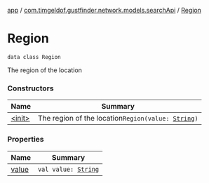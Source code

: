 [app](../../index.md) / [com.timgeldof.gustfinder.network.models.searchApi](../index.md) / [Region](./index.md)

# Region

`data class Region`

The region of the location

### Constructors

| Name | Summary |
|---|---|
| [&lt;init&gt;](-init-.md) | The region of the location`Region(value: `[`String`](https://kotlinlang.org/api/latest/jvm/stdlib/kotlin/-string/index.html)`)` |

### Properties

| Name | Summary |
|---|---|
| [value](value.md) | `val value: `[`String`](https://kotlinlang.org/api/latest/jvm/stdlib/kotlin/-string/index.html) |
